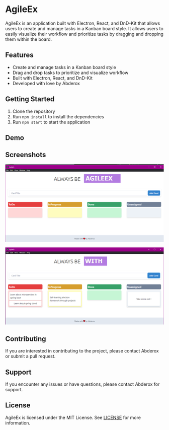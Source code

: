 # AgileEx

AgileEx is an application built with Electron, React, and DnD-Kit that allows users to create and manage tasks in a Kanban board style. It allows users to easily visualize their workflow and prioritize tasks by dragging and dropping them within the board.

## Features
- Create and manage tasks in a Kanban board style
- Drag and drop tasks to prioritize and visualize workflow
- Built with Electron, React, and DnD-Kit
- Developed with love by Abderox

## Getting Started
1. Clone the repository
2. Run `npm install` to install the dependencies
3. Run `npm start` to start the application

## Demo

## Screenshots

<p
    align="center"
>
    <img src="./github/1.png"  />

</p>

<p
    align="center"
>
    <img src="./github/2.png"  />

</p>

## Contributing
If you are interested in contributing to the project, please contact Abderox or submit a pull request.

## Support
If you encounter any issues or have questions, please contact Abderox for support.

## License
AgileEx is licensed under the MIT License. See [LICENSE](./github/license.txt) for more information.